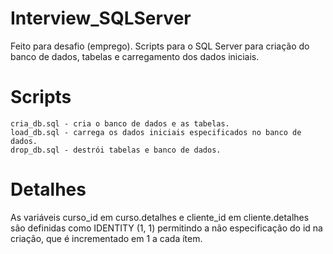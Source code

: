 # Interview_SQLServer  
Feito para desafio (emprego). Scripts para o SQL Server para criação do banco de dados, tabelas e carregamento dos dados iniciais.  
  
# Scripts  
```
cria_db.sql - cria o banco de dados e as tabelas.  
load_db.sql - carrega os dados iniciais especificados no banco de dados.  
drop_db.sql - destrói tabelas e banco de dados.  
```
  
# Detalhes  
As variáveis curso_id em curso.detalhes e cliente_id em cliente.detalhes são definidas como IDENTITY (1, 1) permitindo a não especificação do id na criação, que é incrementado em 1 a cada ítem.
